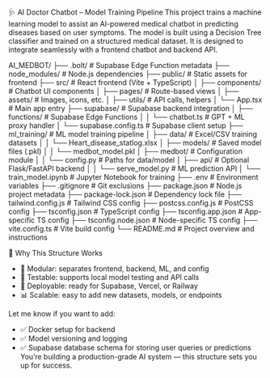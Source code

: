 🩺 AI Doctor Chatbot – Model Training Pipeline
This project trains a machine learning model to assist an AI-powered medical chatbot in predicting diseases based on user symptoms. 
The model is built using a Decision Tree classifier and trained on a structured medical dataset. 
It is designed to integrate seamlessly with a frontend chatbot and backend API.

AI_MEDBOT/
├── .bolt/                          # Supabase Edge Function metadata
├── node_modules/                   # Node.js dependencies
├── public/                         # Static assets for frontend
├── src/                            # React frontend (Vite + TypeScript)
│   ├── components/                 # Chatbot UI components
│   ├── pages/                      # Route-based views
│   ├── assets/                     # Images, icons, etc.
│   ├── utils/                      # API calls, helpers
│   └── App.tsx                     # Main app entry
├── supabase/                       # Supabase backend integration
│   ├── functions/                  # Supabase Edge Functions
│   │   └── chatbot.ts              # GPT + ML proxy handler
│   └── supabase.config.ts          # Supabase client setup
├── ml_training/                    # ML model training pipeline
│   ├── data/                       # Excel/CSV training datasets
│   │   └── Heart_disease_statlog.xlsx
│   ├── models/                     # Saved model files (.pkl)
│   │   └── medbot_model.pkl
│   ├── medbot/                     # Configuration module
│   │   └── config.py               # Paths for data/model
│   ├── api/                        # Optional Flask/FastAPI backend
│   │   └── serve_model.py          # ML prediction API
│   └── train_model.ipynb           # Jupyter Notebook for training
├── .env                            # Environment variables
├── .gitignore                      # Git exclusions
├── package.json                    # Node.js project metadata
├── package-lock.json               # Dependency lock file
├── tailwind.config.js              # Tailwind CSS config
├── postcss.config.js               # PostCSS config
├── tsconfig.json                   # TypeScript config
├── tsconfig.app.json               # App-specific TS config
├── tsconfig.node.json              # Node-specific TS config
├── vite.config.ts                  # Vite build config
└── README.md                       # Project overview and instructions

 
🧠 Why This Structure Works
- 🔁 Modular: separates frontend, backend, ML, and config
- 🧪 Testable: supports local model testing and API calls
- 🚀 Deployable: ready for Supabase, Vercel, or Railway
- 📊 Scalable: easy to add new datasets, models, or endpoints

Let me know if you want to add:
- ✅ Docker setup for backend
- ✅ Model versioning and logging
- ✅ Supabase database schema for storing user queries or predictions
You’re building a production-grade AI system — this structure sets you up for success.
